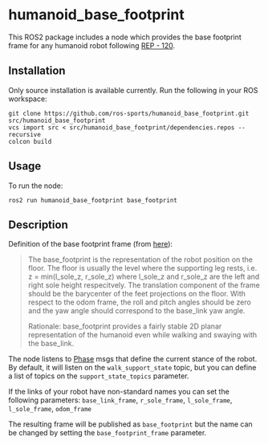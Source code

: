 # humanoid_base_footprint
This ROS2 package includes a node which provides the base footprint frame for any humanoid robot following [REP - 120](https://www.ros.org/reps/rep-0120.html).

## Installation

Only source installation is available currently. Run the following in your ROS workspace:

```
git clone https://github.com/ros-sports/humanoid_base_footprint.git src/humanoid_base_footprint
vcs import src < src/humanoid_base_footprint/dependencies.repos --recursive
colcon build
```

## Usage

To run the node:

```
ros2 run humanoid_base_footprint base_footprint
```

## Description

Definition of the base footprint frame (from [here](https://www.ros.org/reps/rep-0120.html)):

>The base_footprint is the representation of the robot position on the floor. The floor is usually the level where the supporting leg rests, i.e. z = min(l_sole_z, r_sole_z) where l_sole_z and r_sole_z are the left and right sole height respecitvely. The translation component of the frame should be the barycenter of the feet projections on the floor. With respect to the odom frame, the roll and pitch angles should be zero and the yaw angle should correspond to the base_link yaw angle.
>
>Rationale: base_footprint provides a fairly stable 2D planar representation of the humanoid even while walking and swaying with the base_link.

The node listens to [Phase]() msgs that define the current stance of the robot. By default, it will listen on the `walk_support_state` topic, but you can define a list of topics on the `support_state_topics` parameter.  

If the links of your robot have non-standard names you can set the following parameters:
`base_link_frame`, `r_sole_frame`, `l_sole_frame`, `l_sole_frame`, `odom_frame`
 

The resulting frame will be published as `base_footprint` but the name can be changed by setting the `base_footprint_frame` parameter.
